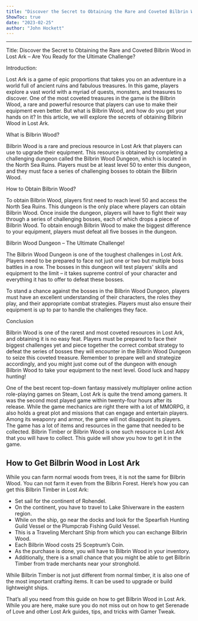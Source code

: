 ```yaml
---
title: "Discover the Secret to Obtaining the Rare and Coveted Bilbrin Wood in Lost Ark - Are You Ready for the Ultimate Challenge?"
ShowToc: true 
date: "2023-02-25"
author: "John Hockett"
---
```

*****
Title: Discover the Secret to Obtaining the Rare and Coveted Bilbrin Wood in Lost Ark – Are You Ready for the Ultimate Challenge?

Introduction:

Lost Ark is a game of epic proportions that takes you on an adventure in a world full of ancient ruins and fabulous treasures. In this game, players explore a vast world with a myriad of quests, monsters, and treasures to discover. One of the most coveted treasures in the game is the Bilbrin Wood, a rare and powerful resource that players can use to make their equipment even better. But what is Bilbrin Wood, and how do you get your hands on it? In this article, we will explore the secrets of obtaining Bilbrin Wood in Lost Ark.

What is Bilbrin Wood?

Bilbrin Wood is a rare and precious resource in Lost Ark that players can use to upgrade their equipment. This resource is obtained by completing a challenging dungeon called the Bilbrin Wood Dungeon, which is located in the North Sea Ruins. Players must be at least level 50 to enter this dungeon, and they must face a series of challenging bosses to obtain the Bilbrin Wood.

How to Obtain Bilbrin Wood?

To obtain Bilbrin Wood, players first need to reach level 50 and access the North Sea Ruins. This dungeon is the only place where players can obtain Bilbrin Wood. Once inside the dungeon, players will have to fight their way through a series of challenging bosses, each of which drops a piece of Bilbrin Wood. To obtain enough Bilbrin Wood to make the biggest difference to your equipment, players must defeat all five bosses in the dungeon.

Bilbrin Wood Dungeon – The Ultimate Challenge!

The Bilbrin Wood Dungeon is one of the toughest challenges in Lost Ark. Players need to be prepared to face not just one or two but multiple boss battles in a row. The bosses in this dungeon will test players' skills and equipment to the limit – it takes supreme control of your character and everything it has to offer to defeat these bosses.

To stand a chance against the bosses in the Bilbrin Wood Dungeon, players must have an excellent understanding of their characters, the roles they play, and their appropriate combat strategies. Players must also ensure their equipment is up to par to handle the challenges they face.

Conclusion

Bilbrin Wood is one of the rarest and most coveted resources in Lost Ark, and obtaining it is no easy feat. Players must be prepared to face their biggest challenges yet and piece together the correct combat strategy to defeat the series of bosses they will encounter in the Bilbrin Wood Dungeon to seize this coveted treasure. Remember to prepare well and strategize accordingly, and you might just come out of the dungeon with enough Bilbrin Wood to take your equipment to the next level. Good luck and happy hunting!


One of the best recent top-down fantasy massively multiplayer online action role-playing games on Steam, Lost Ark is quite the trend among gamers. It was the second most played game within twenty-four hours after its release. While the game mechanics are right there with a lot of MMORPG, it also holds a great plot and missions that can engage and entertain players. Among its weaponry and armor, the game will not disappoint its players. The game has a lot of items and resources in the game that needed to be collected. Bilbrin Timber or Bilbrin Wood is one such resource in Lost Ark that you will have to collect. This guide will show you how to get it in the game.
 
## How to Get Bilbrin Wood in Lost Ark
 

 
While you can farm normal woods from trees, it is not the same for Bilbrin Wood. You can not farm it even from the Bilbrin Forest. Here’s how you can get this Bilbrin Timber in Lost Ark:
 
- Set sail for the continent of Rohendel.
 - On the continent, you have to travel to Lake Shiverware in the eastern region.
 - While on the ship, go near the docks and look for the Spearfish Hunting Guild Vessel or the Plumpcrab Fishing Guild Vessel.
 - This is a Traveling Merchant Ship from which you can exchange Bilbrin Wood.
 - Each Bilbrin Wood costs 25 Sceptrum’s Coin.
 - As the purchase is done, you will have to Bilbrin Wood in your inventory.
 - Additionally, there is a small chance that you might be able to get Bilbrin Timber from trade merchants near your stronghold.

 
While Bilbrin Timber is not just different from normal timber, it is also one of the most important crafting items. It can be used to upgrade or build lightweight ships.
 
That’s all you need from this guide on how to get Bilbrin Wood in Lost Ark. While you are here, make sure you do not miss out on how to get Serenade of Love and other Lost Ark guides, tips, and tricks with Gamer Tweak.



